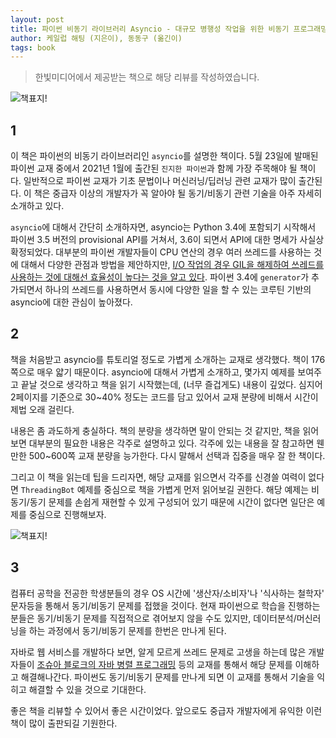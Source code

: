```yaml
---
layout: post
title: 파이썬 비동기 라이브러리 Asyncio - 대규모 병행성 작업을 위한 비동기 프로그래밍
author: 케일럽 해팅 (지은이), 동동구 (옮긴이)
tags: book
---
```


> 한빛미디어에서 제공받는 책으로 해당 리뷰를 작성하였습니다.

![책표지!]({{site.baseurl}}/images/20210525/01.jpg)

## 1

이 책은 파이썬의 비동기 라이브러리인 `asyncio`를 설명한 책이다. 5월 23일에 발매된 파이썬 교재 중에서 2021년 1월에 출간된 `진지한 파이썬`과 함께 가장 주목해야 될 책이다. 일반적으로 파이썬 교재가 기초 문법이나 머신러닝/딥러닝 관련 교재가 많이 출간된다. 이 책은 중급자 이상의 개발자가 꼭 알아야 될 동기/비동기 관련 기술을 아주 자세히 소개하고 있다.

`asyncio`에 대해서 간단히 소개하자면, asyncio는 Python 3.4에 포함되기 시작해서 파이썬 3.5 버전의 provisional API를 거쳐서, 3.6이 되면서 API에 대한 명세가 사실상 확정되었다. 대부분의 파이썬 개발자들이 CPU 연산의 경우 여러 쓰레드를 사용하는 것에 대해서 다양한 관점과 방법을 제안하지만, [I/O 작업의 경우 GIL을 해제하여 쓰레드를 사용하는 것에 대해선 효율성이 높다는 것을 알고 있다](http://www.dabeaz.com/python/GIL.pdf). 파이썬 3.4에 `generator`가 추가되면서 하나의 쓰레드를 사용하면서 동시에 다양한 일을 할 수 있는 코루틴 기반의 asyncio에 대한 관심이 높아졌다.

## 2

책을 처음받고 asyncio를 튜토리얼 정도로 가볍게 소개하는 교재로 생각했다. 책이 176쪽으로 매우 얇기 때문이다. asyncio에 대해서 가볍게 소개하고, 몇가지 예제를 보여주고 끝날 것으로 생각하고 책을 읽기 시작했는데, (너무 즐겁게도) 내용이 깊었다. 심지어 2페이지를 기준으로 30~40% 정도는 코드를 담고 있어서 교재 분량에 비해서 시간이 제법 오래 걸린다.

내용은 좀 과도하게 충실하다. 책의 분량을 생각하면 말이 안되는 것 같지만, 책을 읽어보면 대부분의 필요한 내용은 각주로 설명하고 있다. 각주에 있는 내용을 잘 참고하면 웬만한 500~600쪽 교재 분량을 능가한다. 다시 말해서 선택과 집중을 매우 잘 한 책이다.

그리고 이 책을 읽는데 팁을 드리자면, 해당 교재를 읽으면서 각주를 신경쓸 여력이 없다면 `ThreadingBot` 예제를 중심으로 책을 가볍게 먼저 읽어보길 권한다. 해당 예제는 비동기/동기 문제를 손쉽게 재현할 수 있게 구성되어 있기 때문에 시간이 없다면 일단은 예제를 중심으로 진행해보자.

![책표지!]({{site.baseurl}}/images/20210525/02.jpg)

## 3

컴퓨터 공학을 전공한 학생분들의 경우 OS 시간에 '생산자/소비자'나 '식사하는 철학자' 문자등을 통해서 동기/비동기 문제를 접했을 것이다. 현재 파이썬으로 학습을 진행하는 분들은 동기/비동기 문제를 직접적으로 겪어보지 않을 수도 있지만, 데이터분석/머신러닝을 하는 과정에서 동기/비동기 문제를 한번은 만나게 된다.

자바로 웹 서비스를 개발하다 보면, 알게 모르게 쓰레드 문제로 고생을 하는데 많은 개발자들이 [조슈아 블로크의 자바 병렬 프로그래밍]() 등의 교재를 통해서 해당 문제를 이해하고 해결해나간다. 파이썬도 동기/비동기 문제를 만나게 되면 이 교재를 통해서 기술을 익히고 해결할 수 있을 것으로 기대한다.

좋은 책을 리뷰할 수 있어서 좋은 시간이었다. 앞으로도 중급자 개발자에게 유익한 이런 책이 많이 출판되길 기원한다.
